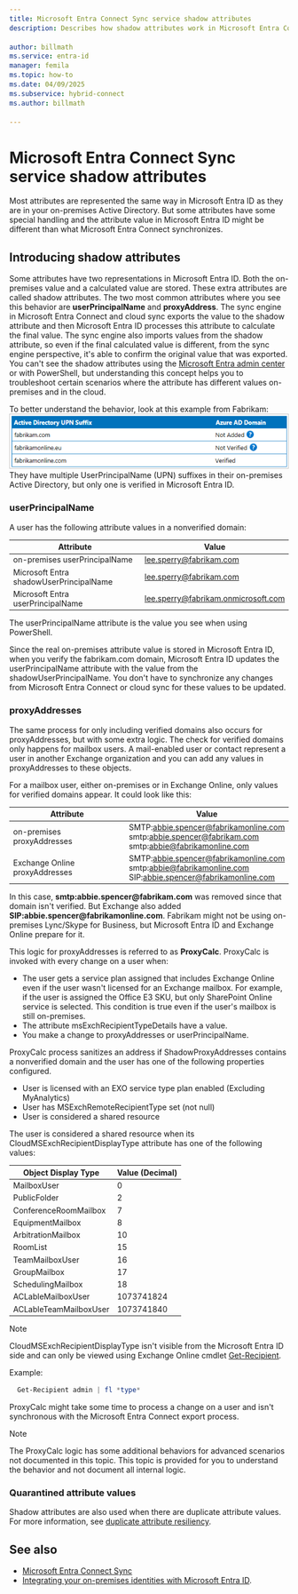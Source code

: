 ```yaml
---
title: Microsoft Entra Connect Sync service shadow attributes
description: Describes how shadow attributes work in Microsoft Entra Connect Sync service.

author: billmath
ms.service: entra-id
manager: femila
ms.topic: how-to
ms.date: 04/09/2025
ms.subservice: hybrid-connect
ms.author: billmath

---
```



# Microsoft Entra Connect Sync service shadow attributes
Most attributes are represented the same way in Microsoft Entra ID as they are in your on-premises Active Directory. But some attributes have some special handling and the attribute value in Microsoft Entra ID might be different than what Microsoft Entra Connect synchronizes.

## Introducing shadow attributes
Some attributes have two representations in Microsoft Entra ID. Both the on-premises value and a calculated value are stored. These extra attributes are called shadow attributes. The two most common attributes where you see this behavior are **userPrincipalName** and **proxyAddress**. The sync engine in Microsoft Entra Connect and cloud sync exports the value to the shadow attribute and then Microsoft Entra ID processes this attribute to calculate the final value. The sync engine also imports values from the shadow attribute, so even if the final calculated value is different, from the sync engine perspective, it's able to confirm the original value that was exported.
You can't see the shadow attributes using the [Microsoft Entra admin center](https://entra.microsoft.com) or with PowerShell, but understanding this concept helps you to troubleshoot certain scenarios where the attribute has different values on-premises and in the cloud.

To better understand the behavior, look at this example from Fabrikam:  
![Screenshot shows the Active Directory UPN Suffix for several examples with a corresponding Microsoft Entra Domain value of Not Added, Not Verified, and Verified.](./media/how-to-connect-syncservice-shadow-attributes/domains.png)  
They have multiple UserPrincipalName (UPN) suffixes in their on-premises Active Directory, but only one is verified in Microsoft Entra ID.

### userPrincipalName
A user has the following attribute values in a nonverified domain:

| Attribute | Value |
| --- | --- |
| on-premises userPrincipalName | lee.sperry@fabrikam.com |
| Microsoft Entra shadowUserPrincipalName | lee.sperry@fabrikam.com |
| Microsoft Entra userPrincipalName | lee.sperry@fabrikam.onmicrosoft.com |

The userPrincipalName attribute is the value you see when using PowerShell.

Since the real on-premises attribute value is stored in Microsoft Entra ID, when you verify the fabrikam.com domain, Microsoft Entra ID updates the userPrincipalName attribute with the value from the shadowUserPrincipalName. You don't have to synchronize any changes from Microsoft Entra Connect or cloud sync for these values to be updated.

### proxyAddresses
The same process for only including verified domains also occurs for proxyAddresses, but with some extra logic. The check for verified domains only happens for mailbox users. A mail-enabled user or contact represent a user in another Exchange organization and you can add any values in proxyAddresses to these objects.

For a mailbox user, either on-premises or in Exchange Online, only values for verified domains appear. It could look like this:

| Attribute | Value |
| --- | --- |
| on-premises proxyAddresses | SMTP:abbie.spencer@fabrikamonline.com</br> smtp:abbie.spencer@fabrikam.com</br> smtp:abbie@fabrikamonline.com |
| Exchange Online proxyAddresses | SMTP:abbie.spencer@fabrikamonline.com</br> smtp:abbie@fabrikamonline.com</br> SIP:abbie.spencer@fabrikamonline.com |

In this case, **smtp:abbie.spencer\@fabrikam.com** was removed since that domain isn't verified. But Exchange also added **SIP:abbie.spencer\@fabrikamonline.com**. Fabrikam might not be using on-premises Lync/Skype for Business, but Microsoft Entra ID and Exchange Online prepare for it.

This logic for proxyAddresses is referred to as **ProxyCalc**. ProxyCalc is invoked with every change on a user when:

- The user gets a service plan assigned that includes Exchange Online even if the user wasn't licensed for an Exchange mailbox. For example, if the user is assigned the Office E3 SKU, but only  SharePoint Online service is selected. This condition is true even if the user's mailbox is still on-premises.
- The attribute msExchRecipientTypeDetails have a value.
- You make a change to proxyAddresses or userPrincipalName.

ProxyCalc process sanitizes an address if ShadowProxyAddresses contains a nonverified domain and the user has one of the following properties configured. 
- User is licensed with an EXO service type plan enabled (Excluding MyAnalytics)  
- User has MSExchRemoteRecipientType set (not null)  
- User is considered a shared resource

The user is considered a shared resource when its CloudMSExchRecipientDisplayType attribute has one of the following values:

|Object Display Type|Value (Decimal)|
|-----|-----|
|MailboxUser|	0|
|PublicFolder|	2|
|ConferenceRoomMailbox|	7|
|EquipmentMailbox|	8|
|ArbitrationMailbox|	10|
|RoomList|	15|
|TeamMailboxUser|	16|
|GroupMailbox|	17|
|SchedulingMailbox|	18|
|ACLableMailboxUser|	1073741824|
|ACLableTeamMailboxUser|	1073741840|


>[!NOTE]
> CloudMSExchRecipientDisplayType isn't visible from the Microsoft Entra ID side and can only be viewed using Exchange Online cmdlet [Get-Recipient](/powershell/module/exchange/get-recipient).  
>
>Example:
> ```PowerShell
>   Get-Recipient admin | fl *type*
> ```
>

ProxyCalc might take some time to process a change on a user and isn't synchronous with the Microsoft Entra Connect export process.

> [!NOTE]
> The ProxyCalc logic has some additional behaviors for advanced scenarios not documented in this topic. This topic is provided for you to understand the behavior and not document all internal logic.

### Quarantined attribute values
Shadow attributes are also used when there are duplicate attribute values. For more information, see [duplicate attribute resiliency](how-to-connect-syncservice-duplicate-attribute-resiliency.md).

## See also
* [Microsoft Entra Connect Sync](how-to-connect-sync-whatis.md)
* [Integrating your on-premises identities with Microsoft Entra ID](../whatis-hybrid-identity.md).
